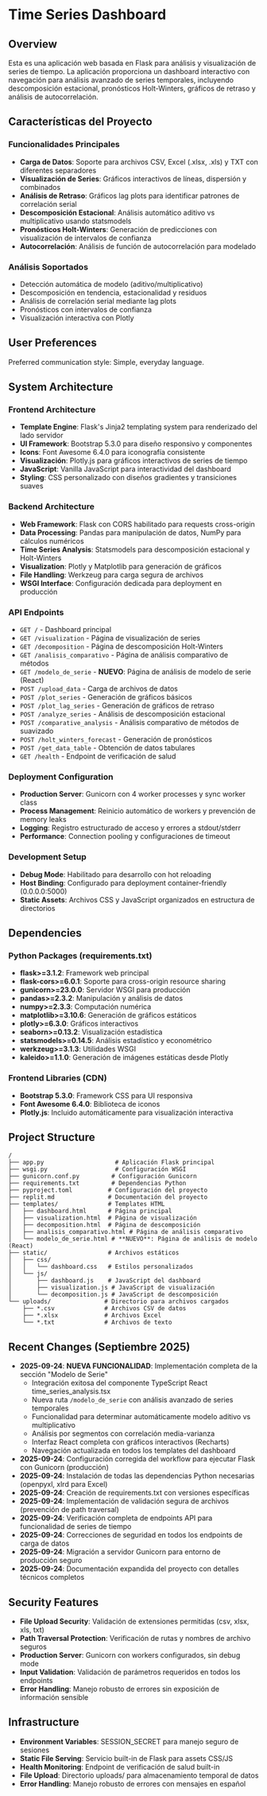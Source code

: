 # Time Series Dashboard

## Overview

Esta es una aplicación web basada en Flask para análisis y visualización de series de tiempo. La aplicación proporciona un dashboard interactivo con navegación para análisis avanzado de series temporales, incluyendo descomposición estacional, pronósticos Holt-Winters, gráficos de retraso y análisis de autocorrelación.

## Características del Proyecto

### Funcionalidades Principales
- **Carga de Datos**: Soporte para archivos CSV, Excel (.xlsx, .xls) y TXT con diferentes separadores
- **Visualización de Series**: Gráficos interactivos de líneas, dispersión y combinados
- **Análisis de Retraso**: Gráficos lag plots para identificar patrones de correlación serial
- **Descomposición Estacional**: Análisis automático aditivo vs multiplicativo usando statsmodels
- **Pronósticos Holt-Winters**: Generación de predicciones con visualización de intervalos de confianza
- **Autocorrelación**: Análisis de función de autocorrelación para modelado

### Análisis Soportados
- Detección automática de modelo (aditivo/multiplicativo)
- Descomposición en tendencia, estacionalidad y residuos
- Análisis de correlación serial mediante lag plots
- Pronósticos con intervalos de confianza
- Visualización interactiva con Plotly

## User Preferences

Preferred communication style: Simple, everyday language.

## System Architecture

### Frontend Architecture
- **Template Engine**: Flask's Jinja2 templating system para renderizado del lado servidor
- **UI Framework**: Bootstrap 5.3.0 para diseño responsivo y componentes
- **Icons**: Font Awesome 6.4.0 para iconografía consistente
- **Visualización**: Plotly.js para gráficos interactivos de series de tiempo
- **JavaScript**: Vanilla JavaScript para interactividad del dashboard
- **Styling**: CSS personalizado con diseños gradientes y transiciones suaves

### Backend Architecture
- **Web Framework**: Flask con CORS habilitado para requests cross-origin
- **Data Processing**: Pandas para manipulación de datos, NumPy para cálculos numéricos
- **Time Series Analysis**: Statsmodels para descomposición estacional y Holt-Winters
- **Visualization**: Plotly y Matplotlib para generación de gráficos
- **File Handling**: Werkzeug para carga segura de archivos
- **WSGI Interface**: Configuración dedicada para deployment en producción

### API Endpoints
- `GET /` - Dashboard principal
- `GET /visualization` - Página de visualización de series
- `GET /decomposition` - Página de descomposición Holt-Winters
- `GET /analisis_comparativo` - Página de análisis comparativo de métodos
- `GET /modelo_de_serie` - **NUEVO**: Página de análisis de modelo de serie (React)
- `POST /upload_data` - Carga de archivos de datos
- `POST /plot_series` - Generación de gráficos básicos
- `POST /plot_lag_series` - Generación de gráficos de retraso
- `POST /analyze_series` - Análisis de descomposición estacional
- `POST /comparative_analysis` - Análisis comparativo de métodos de suavizado
- `POST /holt_winters_forecast` - Generación de pronósticos
- `POST /get_data_table` - Obtención de datos tabulares
- `GET /health` - Endpoint de verificación de salud

### Deployment Configuration
- **Production Server**: Gunicorn con 4 worker processes y sync worker class
- **Process Management**: Reinicio automático de workers y prevención de memory leaks
- **Logging**: Registro estructurado de acceso y errores a stdout/stderr
- **Performance**: Connection pooling y configuraciones de timeout

### Development Setup
- **Debug Mode**: Habilitado para desarrollo con hot reloading
- **Host Binding**: Configurado para deployment container-friendly (0.0.0.0:5000)
- **Static Assets**: Archivos CSS y JavaScript organizados en estructura de directorios

## Dependencies

### Python Packages (requirements.txt)
- **flask>=3.1.2**: Framework web principal
- **flask-cors>=6.0.1**: Soporte para cross-origin resource sharing
- **gunicorn>=23.0.0**: Servidor WSGI para producción
- **pandas>=2.3.2**: Manipulación y análisis de datos
- **numpy>=2.3.3**: Computación numérica
- **matplotlib>=3.10.6**: Generación de gráficos estáticos
- **plotly>=6.3.0**: Gráficos interactivos
- **seaborn>=0.13.2**: Visualización estadística
- **statsmodels>=0.14.5**: Análisis estadístico y econométrico
- **werkzeug>=3.1.3**: Utilidades WSGI
- **kaleido>=1.1.0**: Generación de imágenes estáticas desde Plotly

### Frontend Libraries (CDN)
- **Bootstrap 5.3.0**: Framework CSS para UI responsiva
- **Font Awesome 6.4.0**: Biblioteca de iconos
- **Plotly.js**: Incluido automáticamente para visualización interactiva

## Project Structure

```
/
├── app.py                    # Aplicación Flask principal
├── wsgi.py                   # Configuración WSGI
├── gunicorn.conf.py         # Configuración Gunicorn
├── requirements.txt         # Dependencias Python
├── pyproject.toml          # Configuración del proyecto
├── replit.md               # Documentación del proyecto
├── templates/              # Templates HTML
│   ├── dashboard.html      # Página principal
│   ├── visualization.html  # Página de visualización
│   ├── decomposition.html  # Página de descomposición
│   ├── analisis_comparativo.html # Página de análisis comparativo
│   └── modelo_de_serie.html # **NUEVO**: Página de análisis de modelo (React)
├── static/                 # Archivos estáticos
│   ├── css/
│   │   └── dashboard.css   # Estilos personalizados
│   └── js/
│       ├── dashboard.js    # JavaScript del dashboard
│       ├── visualization.js # JavaScript de visualización
│       └── decomposition.js # JavaScript de descomposición
└── uploads/               # Directorio para archivos cargados
    ├── *.csv              # Archivos CSV de datos
    ├── *.xlsx             # Archivos Excel
    └── *.txt              # Archivos de texto
```

## Recent Changes (Septiembre 2025)

- **2025-09-24**: **NUEVA FUNCIONALIDAD**: Implementación completa de la sección "Modelo de Serie" 
  - Integración exitosa del componente TypeScript React time_series_analysis.tsx
  - Nueva ruta `/modelo_de_serie` con análisis avanzado de series temporales
  - Funcionalidad para determinar automáticamente modelo aditivo vs multiplicativo
  - Análisis por segmentos con correlación media-varianza
  - Interfaz React completa con gráficos interactivos (Recharts)
  - Navegación actualizada en todos los templates del dashboard
- **2025-09-24**: Configuración corregida del workflow para ejecutar Flask con Gunicorn (producción)
- **2025-09-24**: Instalación de todas las dependencias Python necesarias (openpyxl, xlrd para Excel)
- **2025-09-24**: Creación de requirements.txt con versiones específicas
- **2025-09-24**: Implementación de validación segura de archivos (prevención de path traversal)
- **2025-09-24**: Verificación completa de endpoints API para funcionalidad de series de tiempo
- **2025-09-24**: Correcciones de seguridad en todos los endpoints de carga de datos
- **2025-09-24**: Migración a servidor Gunicorn para entorno de producción seguro
- **2025-09-24**: Documentación expandida del proyecto con detalles técnicos completos

## Security Features

- **File Upload Security**: Validación de extensiones permitidas (csv, xlsx, xls, txt)
- **Path Traversal Protection**: Verificación de rutas y nombres de archivo seguros
- **Production Server**: Gunicorn con workers configurados, sin debug mode
- **Input Validation**: Validación de parámetros requeridos en todos los endpoints
- **Error Handling**: Manejo robusto de errores sin exposición de información sensible

## Infrastructure

- **Environment Variables**: SESSION_SECRET para manejo seguro de sesiones
- **Static File Serving**: Servicio built-in de Flask para assets CSS/JS
- **Health Monitoring**: Endpoint de verificación de salud built-in
- **File Upload**: Directorio uploads/ para almacenamiento temporal de datos
- **Error Handling**: Manejo robusto de errores con mensajes en español